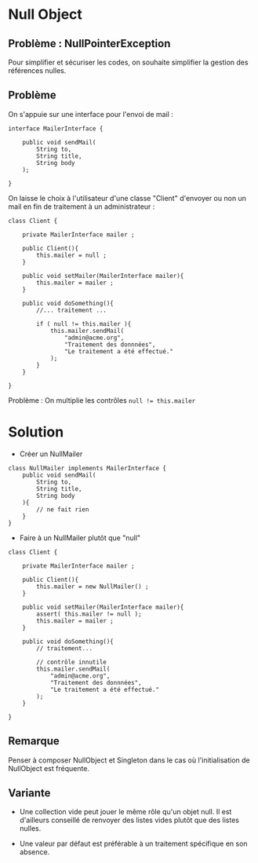 # Null Object

## Problème : NullPointerException

Pour simplifier et sécuriser les codes, on souhaite simplifier la gestion
des références nulles.


## Problème

On s'appuie sur une interface pour l'envoi de mail :

```
interface MailerInterface {

    public void sendMail(
        String to,
        String title,
        String body
    );

}
```

On laisse le choix à l'utilisateur d'une classe "Client" d'envoyer ou non un
mail en fin de traitement à un administrateur :

```
class Client {

    private MailerInterface mailer ;

    public Client(){
        this.mailer = null ;
    }

    public void setMailer(MailerInterface mailer){
        this.mailer = mailer ;
    }

    public void doSomething(){
        //... traitement ...

        if ( null != this.mailer ){
            this.mailer.sendMail(
                "admin@acme.org",
                "Traitement des donnnées",
                "Le traitement a été effectué."
            );
        }
    }

}
```

Problème : On multiplie les contrôles ```null != this.mailer```

# Solution

* Créer un NullMailer

```
class NullMailer implements MailerInterface {
    public void sendMail(
        String to,
        String title,
        String body
    ){
        // ne fait rien
    }
}
```

* Faire à un NullMailer plutôt que "null"



```
class Client {

    private MailerInterface mailer ;

    public Client(){
        this.mailer = new NullMailer() ;
    }

    public void setMailer(MailerInterface mailer){
        assert( this.mailer != null );
        this.mailer = mailer ;
    }

    public void doSomething(){
        // traitement...

        // contrôle innutile
        this.mailer.sendMail(
            "admin@acme.org",
            "Traitement des donnnées",
            "Le traitement a été effectué."
        );
    }

}
```


## Remarque

Penser à composer NullObject et Singleton dans le cas où l'initialisation
de NullObject est fréquente.


## Variante

* Une collection vide peut jouer le même rôle qu'un objet null. Il est d'ailleurs conseillé
de renvoyer des listes vides plutôt que des listes nulles.

* Une valeur par défaut est préférable à un traitement spécifique en son absence.
